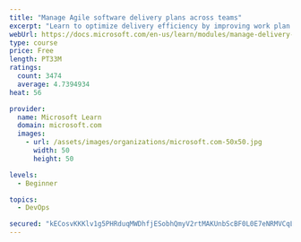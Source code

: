 ```yaml
---
title: "Manage Agile software delivery plans across teams"
excerpt: "Learn to optimize delivery efficiency by improving work plan visibility across teams."
webUrl: https://docs.microsoft.com/en-us/learn/modules/manage-delivery-plans/
type: course
price: Free
length: PT33M
ratings:
  count: 3474
  average: 4.7394934
heat: 56

provider:
  name: Microsoft Learn
  domain: microsoft.com
  images:
    - url: /assets/images/organizations/microsoft.com-50x50.jpg
      width: 50
      height: 50

levels:
  - Beginner

topics:
  - DevOps

secured: "kECosvKKKlv1g5PHRduqMWDhfjESobhQmyV2rtMAKUnbScBF0L0E7eNRMVCqLTPbmLkmGGhD7q9LZ84LBlyy2znSy10E0a8APys+ykQHzY7XPjAczqhaflayie/nZ69+lVzO7tK/0gEO4TTZwQzhOb2zAFL9TqMguMYGTC8QnlETj58+tKm1ApGipJEBYNu+PXjI9rBcqIWkzyedd5Rc5viG4O6tXrc9PJRe319kju5SJt2QV8yOo85MVXZ9h7beAh1ZhdiOI8oJK3/VOdhxZR5gYQzPugIIsIjFKj9BUJUokwk+qeD0KISuN0aHrimP5rXUPtJcAAVg3SDk/HCJSvb26102rI9KRd0ejEq8dph9wSI/Girp3+CLOdKn2U9lYRYAZBEezwcjFysMs5DqxtDCNo5jTYEkVJYnv4yG/aE=;6kuELHPAmxjjhBYnlanfbA=="
---
```


